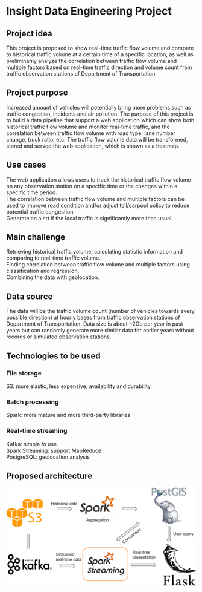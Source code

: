 # Insight Data Engineering Project
## Project idea
This project is proposed to show real-time traffic flow volume and compare to historical traffic volume at a certain time of a specific location, as well as preliminarily analyze the correlation between traffic flow volume and multiple factors based on real-time traffic direction and volume count from traffic observation stations of Department of Transportation.
## Project purpose
Increased amount of vehicles will potentially bring more problems such as traffic congestion, incidents and air pollution. The purpose of this project is to build a data pipeline that support a web application which can show both historical traffic flow volume and monitor real-time traffic, and the correlation between traffic flow volume with road type, lane number change, truck ratio, etc. The traffic flow volume data will be transformed, stored and served the web application, which is shown as a heatmap.
## Use cases
The web application allows users to track the historical traffic flow volume on any observation station on a specific time or the changes within a specific time period.<br>
The correlation between traffic flow volume and multiple factors can be used to improve road condition and/or adjust toll/carpool policy to reduce potential traffic congestion.<br>
Generate an alert if the local traffic is significantly more than usual.
## Main challenge
Retrieving historical traffic volume, calculating statistic information and comparing to real-time traffic volume.<br>
Finding correlation between traffic flow volume and multiple factors using classification and regression.<br>
Combining the data with geolocation.
## Data source
The data will be the traffic volume count (number of vehicles towards every possible direction) at hourly bases from traffic observation stations of Department of Transportation. Data size is about ~2Gb per year in past years but can randomly generate more similar data for earlier years without records or simulated observation stations.<br>
## Technologies to be used
### File storage
S3: more elastic, less expensive, availability and durability
### Batch processing
Spark: more mature and more third-party libraries
### Real-time streaming
Kafka: simple to use<br>
Spark Streaming: support MapReduce<br>
PostgreSQL: geolocation analysis
## Proposed architecture
![image](https://raw.githubusercontent.com/YIZHUSTC/InsightDE/master/infrastructure.png)
